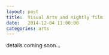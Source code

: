 ```yaml
---
layout: post
title:  Visual Arts and nightly film
date:   2014-12-04 11:00:00
categories: arts
---
```

details coming soon...

